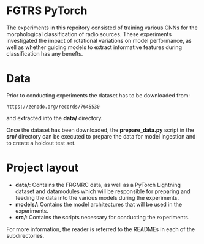# FGTRS PyTorch
The experiments in this repoitory consisted of training various CNNs for the morphological classification of radio sources. These experiments investigated the impact of rotational variations on model performance, as well as whether guiding models to extract informative features during classification has any benefts.

# Data
Prior to conducting experiments the dataset has to be downloaded from:
```
https://zenodo.org/records/7645530
```
and extracted into the **data/** directory.

Once the dataset has been downloaded, the **prepare_data.py** script in the **src/** directory can be executed to prepare the data for model ingestion and to create a holdout test set.

# Project layout
  - **data/**: Contains the FRGMRC data, as well as a PyTorch Lightning dataset and datamodules which will be responsible for preparing and feeding the data into the various models during the experiments.
  - **models/**: Contains the model architectures that will be used in the experiments.
  - **src/**: Contains the scripts necessary for conducting the experiments.

For more information, the reader is referred to the READMEs in each of the subdirectories.